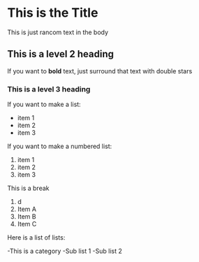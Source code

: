 # This is the Title

This is just rancom text in the body

## This is a level 2 heading

If you want to **bold** text, just surround that text with double stars

### This is a level 3 heading

If you want to make a list:

- item 1
- item 2
- item 3

If you want to make a numbered list:

1. item 1
2. item 2
3. item 3

This is a break

1. d
1. Item A
1. Item B
1. Item C

Here is a list of lists:

-This is a category
  -Sub list 1
  -Sub list 2
